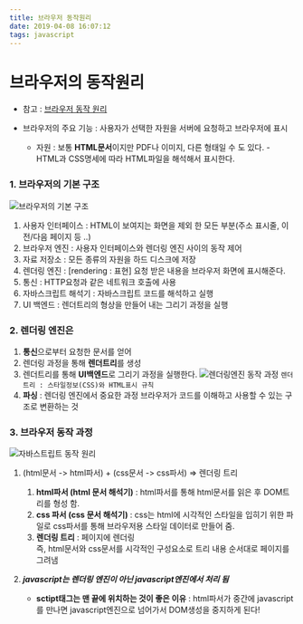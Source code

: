 ```yaml
---
title: 브라우저 동작원리
date: 2019-04-08 16:07:12
tags: javascript
---
```


# 브라우저의 동작원리

- 참고 : [브라우저 동작 원리](http://d2.naver.com/helloworld/59361)

- 브라우저의 주요 기능 : 사용자가 선택한 자원을 서버에 요청하고 브라우저에 표시
  - 자원 : 보통 **HTML문서**이지만 PDF나 이미지, 다른 형태일 수 도 있다. - HTML과 CSS명세에 따라 HTML파일을 해석해서 표시한다.
    <br>

### 1. 브라우저의 기본 구조

![브라우저의 기본 구조](https://d2.naver.com/content/images/2015/06/helloworld-59361-1.png)

1. 사용자 인터페이스 : HTML이 보여지는 화면을 제외 한 모든 부분(주소 표시줄, 이전/다음 페이지 등 ..)
2. 브라우저 엔진 : 사용자 인터페이스와 렌더링 엔진 사이의 동작 제어
3. 자료 저장소 : 모든 종류의 자원을 하드 디스크에 저장
4. 렌더링 엔진 : [rendering : 표현] 요청 받은 내용을 브라우저 화면에 표시해준다.
5. 통신 : HTTP요청과 같은 네트워크 호출에 사용
6. 자바스크립트 해석기 : 자바스크립트 코드를 해석하고 실행
7. UI 백엔드 : 렌더트리의 형상을 만들어 내는 그리기 과정을 실행
   <br>

### 2. **렌더링 엔진은**

1. **통신**으로부터 요청한 문서를 얻어
2. 렌더링 과정을 통해 **렌더트리**를 생성
3. 렌더트리를 통해 **UI백엔드**로 그리기 과정을 실행한다.
   ![렌더링엔진 동작 과정](https://d2.naver.com/content/images/2015/06/helloworld-59361-2.png)
   `렌더트리 : 스타일정보(CSS)와 HTML표시 규칙`
4. **파싱** : 렌더링 엔진에서 중요한 과정
   브라우저가 코드를 이해하고 사용할 수 있는 구조로 변환하는 것
   <br>

### 3. **브라우저 동작 과정**

![자바스트립트 동작 원리](https://d2.naver.com/content/images/2015/06/helloworld-59361-3.png)

1. (html문서 -> html파서) + (css문서 -> css파서) => 렌더링 트리

   1. **html파서 (html 문서 해석기)** :
      html파서를 통해 html문서를 읽은 후 DOM트리를 형성 함.
   2. **css 파서 (css 문서 해석기)** :
      css는 html에 시각적인 스타일을 입히기 위한 파일로 css파서를 통해 브라우저용 스타일 데이터로 만들어 줌.
   3. **렌더링 트리** : 페이지에 렌더링  
      즉, html문서와 css문서를 시각적인 구성요소로 트리 내용 순서대로 페이지를 그려냄

2. **_javascript는 렌더링 엔진이 아닌 javascript엔진에서 처리 됨_**
   - **sctipt태그는 맨 끝에 위치하는 것이 좋은 이유** : html파서가 중간에 javascript를 만나면 javascript엔진으로 넘어가서 DOM생성을 중지하게 된다!
